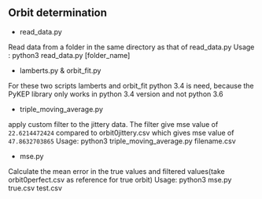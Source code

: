 ## Orbit determination


* read_data.py

Read data from a folder in the same directory as that of read_data.py
Usage : python3 read_data.py [folder_name]



* lamberts.py & orbit_fit.py

For these two scripts lamberts and orbit_fit python 3.4 is need, because the PyKEP library only works in python 3.4 version and
not python 3.6

* triple_moving_average.py

apply custom filter to the jittery data. The filter give mse value of `22.6214472424` compared to orbit0jittery.csv which gives mse value of `47.8632703865`
Usage: python3 triple_moving_average.py filename.csv

* mse.py

Calculate the mean error in the true values and filtered values(take orbit0perfect.csv as reference for true orbit)
Usage: python3 mse.py true.csv test.csv

